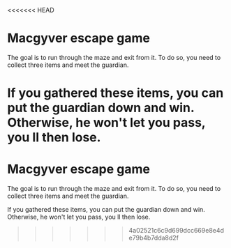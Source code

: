 <<<<<<< HEAD
#  Macgyver escape game

The goal is to run through the maze and exit from it. To do so, you need to collect three items and meet the guardian.

If you gathered these items, you can put the guardian down and win. Otherwise, he won't let you pass, you ll then lose.
=======
# Macgyver escape game

The goal is to run through the maze and exit from it.
To do so, you need to collect three items and meet the guardian.

If you gathered these items, you can put the guardian down and win. 
Otherwise, he won't let you pass, you ll then lose.



>>>>>>> 4a02521c6c9d699dcc669e8e4de79b4b7dda8d2f
